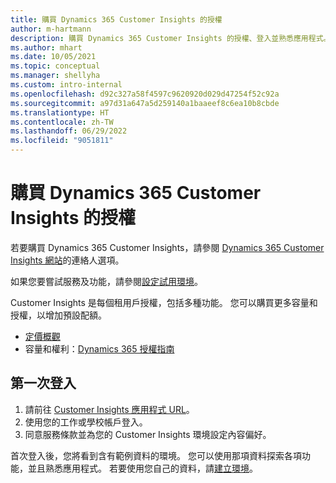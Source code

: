```yaml
---
title: 購買 Dynamics 365 Customer Insights 的授權
author: m-hartmann
description: 購買 Dynamics 365 Customer Insights 的授權、登入並熟悉應用程式。
ms.author: mhart
ms.date: 10/05/2021
ms.topic: conceptual
ms.manager: shellyha
ms.custom: intro-internal
ms.openlocfilehash: d92c327a58f4597c9620920d029d47254f52c92a
ms.sourcegitcommit: a97d31a647a5d259140a1baaeef8c6ea10b8cbde
ms.translationtype: HT
ms.contentlocale: zh-TW
ms.lasthandoff: 06/29/2022
ms.locfileid: "9051811"
---
```

# <a name="purchase-a-license-of-dynamics-365-customer-insights"></a>購買 Dynamics 365 Customer Insights 的授權

若要購買 Dynamics 365 Customer Insights，請參閱 [Dynamics 365 Customer Insights 網站](https://dynamics.microsoft.com/ai/customer-insights/)的連絡人選項。

如果您要嘗試服務及功能，請參閱[設定試用環境](trial-signup.md)。

Customer Insights 是每個租用戶授權，包括多種功能。 您可以購買更多容量和授權，以增加預設配額。
- [定價概觀](https://dynamics.microsoft.com/ai/customer-insights/pricing/)
- 容量和權利：[Dynamics 365 授權指南](https://go.microsoft.com/fwlink/?LinkId=866544)

## <a name="sign-in-for-the-first-time"></a>第一次登入

1. 請前往 [Customer Insights 應用程式 URL](https://home.ci.ai.dynamics.com)。
1. 使用您的工作或學校帳戶登入。
1. 同意服務條款並為您的 Customer Insights 環境設定內容偏好。

首次登入後，您將看到含有範例資料的環境。 您可以使用那項資料探索各項功能，並且熟悉應用程式。 若要使用您自己的資料，請[建立環境](create-environment.md)。

